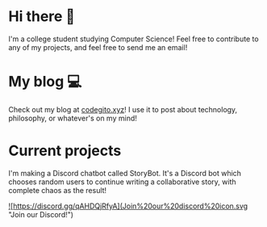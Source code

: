 # Hi there 👋

I'm a college student studying Computer Science! Feel free to contribute to any of my projects, and feel free to send me an email!

# My blog 💻

Check out my blog at [codegito.xyz](https://codegito.xyz/)! I use it to post about technology, philosophy, or whatever's on my mind!

# Current projects

I'm making a Discord chatbot called StoryBot. It's a Discord bot which chooses random users to continue writing a collaborative story, with complete chaos as the result!

<a href="https://discord.gg/qAHDQjRfyA">![https://discord.gg/qAHDQjRfyA](Join%20our%20discord%20icon.svg "Join our Discord!")</a>
